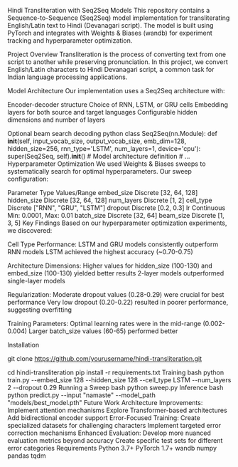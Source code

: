 Hindi Transliteration with Seq2Seq Models
This repository contains a Sequence-to-Sequence (Seq2Seq) model implementation for transliterating English/Latin text to Hindi (Devanagari script). The model is built using PyTorch and integrates with Weights & Biases (wandb) for experiment tracking and hyperparameter optimization.

Project Overview
Transliteration is the process of converting text from one script to another while preserving pronunciation. In this project, we convert English/Latin characters to Hindi Devanagari script, a common task for Indian language processing applications.

Model Architecture
Our implementation uses a Seq2Seq architecture with:

Encoder-decoder structure
Choice of RNN, LSTM, or GRU cells
Embedding layers for both source and target languages
Configurable hidden dimensions and number of layers

Optional beam search decoding
python
class Seq2Seq(nn.Module):
    def __init__(self, input_vocab_size, output_vocab_size, emb_dim=128, hidden_size=256, 
                 rnn_type='LSTM', num_layers=1, device='cpu'):
        super(Seq2Seq, self).__init__()
        # Model architecture definition
        # ...
Hyperparameter Optimization
We used Weights & Biases sweeps to systematically search for optimal hyperparameters. Our sweep configuration:

Parameter	Type	Values/Range
embed_size	Discrete	[32, 64, 128]
hidden_size	Discrete	[32, 64, 128]
num_layers	Discrete	[1, 2]
cell_type	Discrete	["RNN", "GRU", "LSTM"]
dropout	Discrete	[0.2, 0.3]
lr	Continuous	Min: 0.0001, Max: 0.01
batch_size	Discrete	[32, 64]
beam_size	Discrete	[1, 3, 5]
Key Findings
Based on our hyperparameter optimization experiments, we discovered:

Cell Type Performance:
LSTM and GRU models consistently outperform RNN models
LSTM achieved the highest accuracy (~0.70-0.75)

Architecture Dimensions:
Higher values for hidden_size (100-130) and embed_size (100-130) yielded better results
2-layer models outperformed single-layer models

Regularization:
Moderate dropout values (0.28-0.29) were crucial for best performance
Very low dropout (0.20-0.22) resulted in poorer performance, suggesting overfitting

Training Parameters:
Optimal learning rates were in the mid-range (0.002-0.004)
Larger batch_size values (60-65) performed better

Installation

git clone https://github.com/yourusername/hindi-transliteration.git

cd hindi-transliteration
pip install -r requirements.txt
Training
bash
python train.py --embed_size 128 --hidden_size 128 --cell_type LSTM --num_layers 2 --dropout 0.29
Running a Sweep
bash
python sweep.py
Inference
bash
python predict.py --input "namaste" --model_path "models/best_model.pth"
Future Work
Architecture Improvements:
Implement attention mechanisms
Explore Transformer-based architectures
Add bidirectional encoder support
Error-Focused Training:
Create specialized datasets for challenging characters
Implement targeted error correction mechanisms
Enhanced Evaluation:
Develop more nuanced evaluation metrics beyond accuracy
Create specific test sets for different error categories
Requirements
Python 3.7+
PyTorch 1.7+
wandb
numpy
pandas
tqdm
